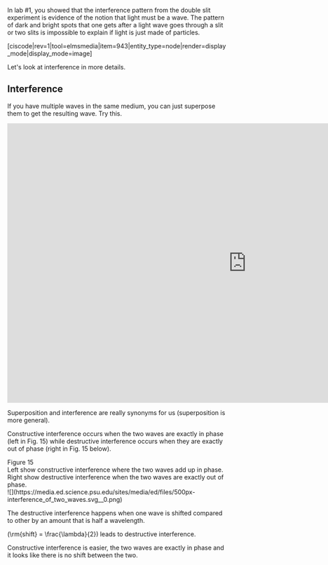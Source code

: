 In lab #1, you showed that the interference pattern from the double slit experiment is evidence of the notion that light must be a wave. The pattern of dark and bright spots that one gets after a light wave goes through a slit or two slits is impossible to explain if light is just made of particles.

[ciscode|rev=1|tool=elmsmedia|item=943|entity_type=node|render=display_mode|display_mode=image]

Let's look at interference in more details.

## Interference

If you have multiple waves in the same medium, you can just superpose them to get the resulting wave. Try this.

<iframe src="https://h5p.org/h5p/embed/85372" width="1090" height="638" frameborder="0" allowfullscreen="allowfullscreen"></iframe><script src="https://h5p.org/sites/all/modules/h5p/library/js/h5p-resizer.js" charset="UTF-8"></script>

Superposition and interference are really synonyms for us (superposition is more general).

Constructive interference occurs when the two waves are exactly in phase (left in Fig. 15) while destructive interference occurs when they are exactly out of phase (right in Fig. 15 below).

<div class="figurelabel"><div class="figurelabel__title">Figure 15</div><div class="figurelabel__desc">Left show constructive interference where the two waves add up in phase. Right show destructive interference when the two waves are exactly out of phase.</div></div>![](https://media.ed.science.psu.edu/sites/media/ed/files/500px-interference_of_two_waves.svg__0.png)

The destructive interference happens when one wave is shifted compared to other by an amount that is half a wavelength.

\(\rm{shift} = \frac{\lambda}{2}\) leads to destructive interference.

Constructive interference is easier, the two waves are exactly in phase and it looks like there is no shift between the two.